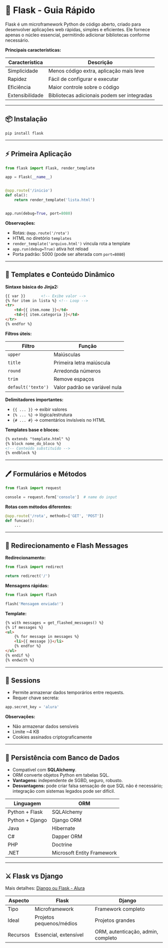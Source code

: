 # 🚀 Flask - Guia Rápido

Flask é um microframework Python de código aberto, criado para desenvolver aplicações web rápidas, simples e eficientes.
Ele fornece apenas o núcleo essencial, permitindo adicionar bibliotecas conforme necessário.

**Principais características:**

| Característica  | Descrição                                   |
|-----------------|---------------------------------------------|
| Simplicidade    | Menos código extra, aplicação mais leve     |
| Rapidez         | Fácil de configurar e executar              |
| Eficiência      | Maior controle sobre o código               |
| Extensibilidade | Bibliotecas adicionais podem ser integradas |

--- 

## 📦 Instalação

```shell
pip install flask
```

---

## ⚡ Primeira Aplicação

```python
from flask import Flask, render_template

app = Flask(__name__)


@app.route('/inicio')
def ola():
    return render_template('lista.html')


app.run(debug=True, port=8080)

```

**Observações:**

* Rotas: `@app.route('/rota')`
* HTML no diretório `templates`
* `render_template('arquivo.html')` vincula rota a template
* `app.run(debug=True)` ativa hot reload
* Porta padrão: 5000 (pode ser alterada com `port=8080`)

---

## 📝 Templates e Conteúdo Dinâmico

**Sintaxe básica do Jinja2:**

```html
{{ var }}       <!-- Exibe valor -->
{% for item in lista %} <!-- Loop -->
<tr>
    <td>{{ item.nome }}</td>
    <td>{{ item.categoria }}</td>
</tr>
{% endfor %}

```

**Filtros úteis:**

| Filtro             | Função                        |
|--------------------|-------------------------------|
| `upper`            | Maiúsculas                    |
| `title`            | Primeira letra maiúscula      |
| `round`            | Arredonda números             |
| `trim`             | Remove espaços                |
| `default('texto')` | Valor padrão se variável nula |

**Delimitadores importantes:**

* `{{ ... }}` → exibir valores
* `{% ... %}` → lógica/estrutura
* `{# ... #}` → comentários invisíveis no HTML

**Templates base e blocos:**

```html
{% extends "template.html" %}
{% block nome_do_bloco %}
<!-- Conteúdo substituído -->
{% endblock %}
```

---

## 🖊️ Formulários e Métodos

```python
from flask import request

console = request.form['console']  # name do input

```

**Rotas com métodos diferentes:**

```python
@app.route('/rota', methods=['GET', 'POST'])
def funcao():
    ...

```

--- 

## 🔄 Redirecionamento e Flash Messages

**Redirecionamento:**

```python
from flask import redirect

return redirect('/')
```

**Mensagens rápidas:**

```python
from flask import flash

flash('Mensagem enviada!')
```

**Template:**

```html
{% with messages = get_flashed_messages() %}
{% if messages %}
<ul>
    {% for message in messages %}
    <li>{{ message }}</li>
    {% endfor %}
</ul>
{% endif %}
{% endwith %}
```

--- 

## 🔐 Sessions

* Permite armazenar dados temporários entre requests.
* Requer chave secreta:

```python
app.secret_key = 'alura'
```

**Observações:**

* Não armazenar dados sensíveis
* Limite ~4 KB
* Cookies assinados criptograficamente

---

## 💾 Persistência com Banco de Dados

* Compatível com **SQLAlchemy**.
* ORM converte objetos Python em tabelas SQL.
* **Vantagens:** independente de SGBD, seguro, robusto.
* **Desvantagens:** pode criar falsa sensação de que SQL não é necessário; integração com sistemas legados pode ser
  difícil.

| Linguagem       | ORM                        |
|-----------------|----------------------------|
| Python + Flask  | SQLAlchemy                 |
| Python + Django | Django ORM                 |
| Java            | Hibernate                  |
| C#              | Dapper ORM                 |
| PHP             | Doctrine                   |
| .NET            | Microsoft Entity Framework |

---

## ⚔️ Flask vs Django

Mais detalhes: [Django ou Flask - Alura](https://www.alura.com.br/artigos/django-ou-flask)

| Aspecto  | Flask                    | Django                             |
|----------|--------------------------|------------------------------------|
| Tipo     | Microframework           | Framework completo                 |
| Ideal    | Projetos pequenos/médios | Projetos grandes                   |
| Recursos | Essencial, extensível    | ORM, autenticação, admin, completo |
